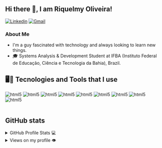 ## Hi there 👋, I am Riquelmy Oliveira!
[![Linkedin](https://img.shields.io/badge/LinkedIn-0077B5?style=for-the-badge&logo=linkedin&logoColor=white)](https://www.linkedin.com/in/riquelmy-oliveira-66710722b/)
[![Gmail](https://img.shields.io/badge/Gmail-D14836?style=for-the-badge&logo=gmail&logoColor=white)](mailto:riquelmyor@gmail.com)


<h3>About Me</h3>
<ul>
  <li>I'm a guy fascinated with technology and always looking to learn new things.</li>
  <li>🎓 Systems Analysis & Development Student at IFBA (Instituto Federal de Educação, Ciência e Tecnologia da Bahia), Brazil.</li> 
</ul>



## 🖥️🔧 Tecnologies and Tools that I use

<div style="display: inline_block">
  <img align="center" alt="html5" src="https://img.shields.io/badge/git-%23F05033.svg?style=for-the-badge&logo=git&logoColor=white" />
  <img align="center" alt="html5" src="https://img.shields.io/badge/github-%23121011.svg?style=for-the-badge&logo=github&logoColor=white" />
  <img align="center" alt="html5" src="https://img.shields.io/badge/c-%2300599C.svg?style=for-the-badge&logo=c&logoColor=white" />
  <img align="center" alt="html5" src="https://img.shields.io/badge/python-3670A0?style=for-the-badge&logo=python&logoColor=ffdd54" />
  <img align="center" alt="html5" src="https://img.shields.io/badge/html5-%23E34F26.svg?style=for-the-badge&logo=html5&logoColor=white" />
  <img align="center" alt="html5" src="https://img.shields.io/badge/css3-%231572B6.svg?style=for-the-badge&logo=css3&logoColor=white" />
  <img align="center" alt="html5" src="https://img.shields.io/badge/javascript-%23323330.svg?style=for-the-badge&logo=javascript&logoColor=%23F7DF1E" />
  <img align="center" alt="html5" src="https://img.shields.io/badge/Atom-%2366595C.svg?style=for-the-badge&logo=atom&logoColor=white" />
  <img align="center" alt="html5" src="https://img.shields.io/badge/Visual%20Studio%20Code-0078d7.svg?style=for-the-badge&logo=visual-studio-code&logoColor=white" />

  
</div><br/>

## GitHub stats
<details>
  <summary>GitHub Profile Stats 💻</summary>
  <br/>
  
![Riquelmy's GitHub stats](https://github-readme-stats.vercel.app/api?username=riquelmy&show_icons=true&theme=tokyonight)
  
  <br/>
</details>

<details>
  <summary>Views on my profile 👁️</summary>
  <br/>
   
  ![](https://komarev.com/ghpvc/?username=riquelmy&color=blueviolet)
  
  <br/>
</details>

